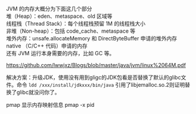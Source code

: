 JVM 的内存大概分为下面这几个部分   
堆（Heap）：eden、metaspace、old 区域等    
线程栈（Thread Stack）：每个线程栈预留 1M 的线程栈大小    
非堆（Non-heap）：包括 code_cache、metaspace 等    
堆外内存：unsafe.allocateMemory 和 DirectByteBuffer 申请的堆外内存    
native （C/C++ 代码）申请的内存    
还有 JVM 运行本身需要的内存，比如 GC 等。    

https://github.com/lwwjxz/Blogs/blob/master/java/jvm/linux%2064M.pdf

解决方案：升级JDK，使用没有用到gligc的JDK包看是否替换了默认的glibc文件。命令
```ldd /xxx/install/jdkxxx/bin/java```
引用了libjemalloc.so.2则证明替换了glibc就没问你了。

pmap 显示内存映射信息   pmap -x pid 
